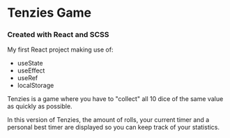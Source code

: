 # Tenzies Game 
### Created with React and SCSS

My first React project making use of:
* useState
* useEffect
* useRef
* localStorage

Tenzies is a game where you have to "collect" all 10 dice of the same value as quickly as possible.

In this version of Tenzies, the amount of rolls, your current timer and a personal best timer are displayed so you can keep track of your statistics.
